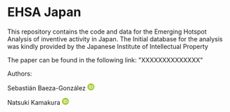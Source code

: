 # EHSA Japan

This repository contains the code and data for the Emerging Hotspot Analysis of inventive activity in Japan. The Initial database for the analysis was kindly provided by the Japanese Institute of Intellectual Property

The paper can be found in the following link: "XXXXXXXXXXXXXX"

Authors:

Sebastián Baeza-González [![ORCID](Images/ORCID-iD_icon_16x16.png)](https://orcid.org/0000-0002-0721-3813)

Natsuki Kamakura [![ORCID](Images/ORCID-iD_icon_16x16.png)](https://orcid.org/0000-0002-0991-9617)